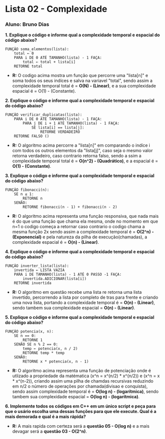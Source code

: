 # Lista 02 - Complexidade
### Aluno: Bruno Dias
**1. Explique o código e informe qual a complexidade temporal e espacial do código abaixo?**

```
FUNÇÃO soma_elementos(lista):
    total ← 0 
    PARA i DE 0 ATÉ TAMANHO(lista) - 1 FAÇA:
        total ← total + lista[i] 
    RETORNE total 
```
- **R:** O codigo acima mostra um função que percorre uma "lista[n]" e soma todos os seus indíces e salva na variavel "total", sendo assim a complexidade temporal total é = **O(N) - (Linear)**, e a sua complexidade espacial é = O(1) - (Constante).


  
**2. Explique o código e informe qual a complexidade temporal e espacial do código abaixo?**

```
FUNÇÃO verificar_duplicatas(lista): 
    PARA i DE 0 ATÉ TAMANHO(lista) - 1 FAÇA: 
        PARA j DE i + 1 ATÉ TAMANHO(lista) - 1 FAÇA: 
            SE lista[i] == lista[j]: 
                RETORNE VERDADEIRO 
    RETORNE FALSO ()
```
- **R:** O algoritmo acima percorre a "lista[n]" em comparando o indíce i com todos os outros elementos da  "lista[j]", caso seja o mesmo valor retorna verdadeiro, caso contrario retorna falso, sendo a ssim a complexidade temporal total é = **O(n^2) - (Quadrático)**, e a espacial é = **O(1) - (Constante)**.

**3. Explique o código e informe qual a complexidade temporal e espacial do código abaixo?**

```
FUNÇÃO fibonacci(n): 
    SE n ≤ 1: 
        RETORNE n 
    SENÃO: 
        RETORNE fibonacci(n - 1) + fibonacci(n - 2) 
```
- **R:** O algoritmo acima representa uma função responsiva, que nada mais é do que uma função que chama ela mesma, onde no momento em que n=1 o codigo começa a retornar caso contrario o codigo chama a mesma função 2x sendo assim a complexidade temporal é = **O(2^n) - (Exponencial)** e pela natureza da pilha de execução(chamadas), a complexidade espacial é = **O(n) - (Linear)**.

**4. Explique o código e informe qual a complexidade temporal e espacial do código abaixo?**

```
FUNÇÃO inverter_lista(lista): 
    invertida ← LISTA VAZIA 
    PARA i DE TAMANHO(lista) - 1 ATÉ 0 PASSO -1 FAÇA: 
        invertida.ADICIONAR(lista[i]) 
    RETORNE invertida 
```
- **R:** O algoritmo em questão recebe uma lista re retorna uma lista invertido, percorrendo a lista por completo de tras para frente e criando uma nova lista, portando a complexidade temporal é = **O(n) - (Linear)**, sendo tambem sua complexidade espacial = **O(n) - (Linear)**.

**5. Explique o código e informe qual a complexidade temporal e espacial do código abaixo?**

```
FUNÇÃO potencia(x, n): 
    SE n == 0: 
        RETORNE 1 
    SENÃO SE n % 2 == 0: 
        temp ← potencia(x, n / 2) 
        RETORNE temp * temp 
    SENÃO: 
        RETORNE x * potencia(x, n - 1) 
```
- **R:**  O algoritmo acima representa uma função de potenciação onde é utlizado a propriedade da matématica (x^n = x^(n/2) * x^(n/2)) e (x^n = x * x^(n-2)), criando assim uma pilha de chamdas recursivas reduzindo em n/2 o número de operações por chamada(divisao e conquista), sendo assim complexidade temporal é = **O(log n) - (logarítmica)**, sendo tambem sua complexidade espacial = **O(log n) - (logarítmica)**.


**6. Implemente todos os códigos em C++ em um único script e peça para que o usário 
escolha uma dessas funções para que ele execute. Qual é a mais demorada e qual é a mais 
rápida?**

- **R:**  A mais rapida com certeza será a **questão 05 - O(log n)** e a mais devagar será a **questão 03 - O(2^n)**.
